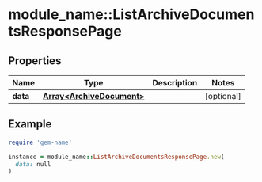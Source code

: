 # module_name::ListArchiveDocumentsResponsePage

## Properties

| Name | Type | Description | Notes |
| ---- | ---- | ----------- | ----- |
| **data** | [**Array&lt;ArchiveDocument&gt;**](ArchiveDocument.md) |  | [optional] |

## Example

```ruby
require 'gem-name'

instance = module_name::ListArchiveDocumentsResponsePage.new(
  data: null
)
```

